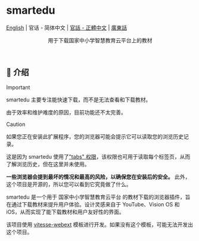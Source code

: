 # smartedu  

[English](README-en.md) | 官话 - 简体中文 | [官話 - 正體中文](README-cmn_TW.md) | [廣東話](README-jyut.md)  

<!--<p align="center" style="margin-bottom: 0px !important;">  
<img width="300" alt="BewlyBewly icon" src="https://cdn.jsdelivr.net/gh/BewlyBewly/Imgs/logos/bewlybewly-vtuber-logo.png"><br/>
</p>-->

<p align="center">用于下载国家中小学智慧教育云平台上的教材</p>

<!-- ![min1](https://github.com/hakadao/BewlyBewly/assets/33394391/951f9e2a-d0e1-452c-83a9-dc6d85c4d441)
![min2](https://github.com/hakadao/BewlyBewly/assets/33394391/3e75dd20-f60b-4645-b434-23a24c72959c) -->  

## 👋 介绍

> [!IMPORTANT]
> smartedu 主要专注能快速下载，而不是无法查看和下载教材。
>
> 由于效率和维护难度的原因，目前功能还不太完善。

> [!CAUTION]
> 如果您正在安装此扩展程序，您的浏览器可能会提示它可以读取您的浏览历史记录。
>
> 这是因为 smartedu 使用了["tabs" 权限](https://developer.chrome.com/docs/extensions/reference/api/tabs)，该权限也可用于读取每个标签页，从而了解浏览历史，但在这里并未使用。
>
> **一些浏览器会提到最坏的情况和最高的风险，以确保您在安装后的安全。**
> 此外，这个项目是开源的，所以您可以看到它究竟做了什么。

smartedu 是一个用于 国家中小学智慧教育云平台 的教材下载的浏览器插件，旨在通过下载教材来提升用户体验。设计灵感来自于 YouTube、Vision OS 和 iOS，从而实现了能下载教材和用户友好性的界面。

该项目使用 [vitesse-webext](https://github.com/antfu/vitesse-webext) 模板进行开发。如果没有这个模板，可能无法开发出这个项目。

